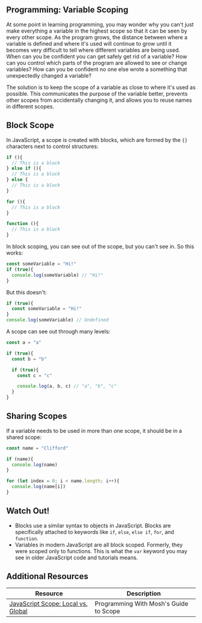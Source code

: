 ## Programming: Variable Scoping

At some point in learning programming, you may wonder why you can't just make everything a variable in the highest scope so that it can be seen by every other scope. As the program grows, the distance between where a variable is defined and where it's used will continue to grow until it becomes very difficult to tell where different variables are being used. When can you be confident you can get safely get rid of a variable? How can you control which parts of the program are allowed to see or change variables? How can you be confident no one else wrote a something that unexpectedly changed a variable?

The solution is to keep the scope of a variable as close to where it's used as possible. This communicates the purpose of the variable better, prevents other scopes from accidentally changing it, and allows you to reuse names in different scopes.

## Block Scope

In JavaScript, a scope is created with blocks, which are formed by the `{}` characters next to control structures:

```js
if (){
  // This is a block
} else if (){
  // This is a block
} else {
  // This is a block
}

for (){
  // This is a block
}

function (){
  // This is a block
}
```

In block scoping, you can see out of the scope, but you can't see in. So this works:

```js
const someVariable = "Hi!"
if (true){
  console.log(someVariable) // "Hi!"
}
```

But this doesn't:

```js
if (true){
  const someVariable = "Hi!"
}
console.log(someVariable) // Undefined
```

A scope can see out through many levels:

```js
const a = "a"

if (true){
  const b = "b"

  if (true){
    const c = "c"

    console.log(a, b, c) // "a", "b", "c"
  }
}
```

## Sharing Scopes

If a variable needs to be used in more than one scope, it should be in a shared scope:

```js
const name = "Clifford"

if (name){
  console.log(name)
}

for (let index = 0; i < name.length; i++){
  console.log(name[i])
}
```

## Watch Out!

* Blocks use a similar syntax to objects in JavaScript. Blocks are specifically attached to keywords like `if`, `else`, `else if`, `for`, and `function`.
* Variables in modern JavaScript are all block scoped. Formerly, they were scoped only to functions. This is what the `var` keyword you may see in older JavaScript code and tutorials means.

## Additional Resources

| Resource | Description |
| --- | --- |
| [JavaScript Scope: Local vs. Global](https://www.youtube.com/watch?v=iJKkZA215tQ) | Programming With Mosh's Guide to Scope |
